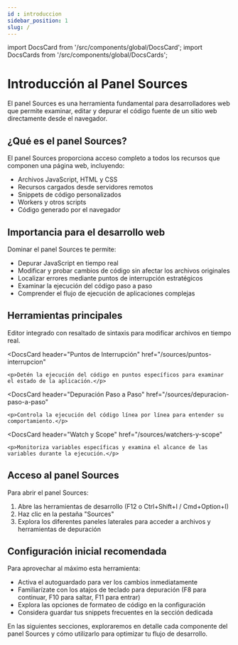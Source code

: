 ```yaml
---
id : introduccion
sidebar_position: 1
slug: /
---
```


import DocsCard from '/src/components/global/DocsCard';
import DocsCards from '/src/components/global/DocsCards';

# Introducción al Panel Sources

El panel Sources es una herramienta fundamental para desarrolladores web que permite examinar, editar y depurar el código fuente de un sitio web directamente desde el navegador.

## ¿Qué es el panel Sources?

El panel Sources proporciona acceso completo a todos los recursos que componen una página web, incluyendo:

- Archivos JavaScript, HTML y CSS
- Recursos cargados desde servidores remotos
- Snippets de código personalizados
- Workers y otros scripts
- Código generado por el navegador

## Importancia para el desarrollo web

Dominar el panel Sources te permite:

- Depurar JavaScript en tiempo real
- Modificar y probar cambios de código sin afectar los archivos originales
- Localizar errores mediante puntos de interrupción estratégicos
- Examinar la ejecución del código paso a paso
- Comprender el flujo de ejecución de aplicaciones complejas

## Herramientas principales

<DocsCards>
  <DocsCard
    header="Editor de Código"
    href="/sources/estructura-archivos#editor"
  >
    <p>Editor integrado con resaltado de sintaxis para modificar archivos en tiempo real.</p>
  </DocsCard>
  
  <DocsCard
    header="Puntos de Interrupción"
    href="/sources/puntos-interrupcion"
  >
    <p>Detén la ejecución del código en puntos específicos para examinar el estado de la aplicación.</p>
  </DocsCard>
  
  <DocsCard
    header="Depuración Paso a Paso"
    href="/sources/depuracion-paso-a-paso"
  >
    <p>Controla la ejecución del código línea por línea para entender su comportamiento.</p>
  </DocsCard>
  
  <DocsCard
    header="Watch y Scope"
    href="/sources/watchers-y-scope"
  >
    <p>Monitoriza variables específicas y examina el alcance de las variables durante la ejecución.</p>
  </DocsCard>
</DocsCards>

## Acceso al panel Sources

Para abrir el panel Sources:

1. Abre las herramientas de desarrollo (F12 o Ctrl+Shift+I / Cmd+Option+I)
2. Haz clic en la pestaña "Sources"
3. Explora los diferentes paneles laterales para acceder a archivos y herramientas de depuración

## Configuración inicial recomendada

Para aprovechar al máximo esta herramienta:

- Activa el autoguardado para ver los cambios inmediatamente
- Familiarízate con los atajos de teclado para depuración (F8 para continuar, F10 para saltar, F11 para entrar)
- Explora las opciones de formateo de código en la configuración
- Considera guardar tus snippets frecuentes en la sección dedicada

En las siguientes secciones, exploraremos en detalle cada componente del panel Sources y cómo utilizarlo para optimizar tu flujo de desarrollo.